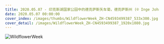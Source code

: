 ```yaml
---
title: 2020.05.07 - 印克斯湖国家公园中的德克萨斯矢车菊，德克萨斯州 (© Inge Johnsson/Alamy)
date: 2020.05.07 00:00:00
cover_index: /images/thumbs/WildflowerWeek_ZH-CN4593499387_533x300.jpg
cover_detail: /images/WildflowerWeek_ZH-CN4593499387_1920x1080.jpg
---
```


![WildflowerWeek](/images/WildflowerWeek_ZH-CN4593499387_1920x1080.jpg)
